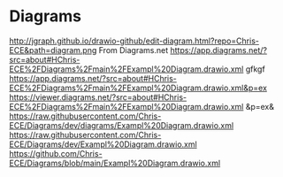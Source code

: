 # Diagrams
http://jgraph.github.io/drawio-github/edit-diagram.html?repo=Chris-ECE&path=diagram.png
From Diagrams.net
https://app.diagrams.net/?src=about#HChris-ECE%2FDiagrams%2Fmain%2FExampl%20Diagram.drawio.xml
gfkgf
https://app.diagrams.net/?src=about#HChris-ECE%2FDiagrams%2Fmain%2FExampl%20Diagram.drawio.xml&p=ex
https://viewer.diagrams.net/?src=about#HChris-ECE%2FDiagrams%2Fmain%2FExampl%20Diagram.drawio.xml
&p=ex&
https://raw.githubusercontent.com/Chris-ECE/Diagrams/dev/diagrams/Exampl%20Diagram.drawio.xml
https://raw.githubusercontent.com/Chris-ECE/Diagrams/dev/Exampl%20Diagram.drawio.xml
https://github.com/Chris-ECE/Diagrams/blob/main/Exampl%20Diagram.drawio.xml

